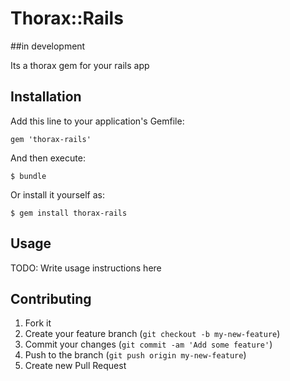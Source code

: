 # Thorax::Rails

##in development

Its a thorax gem for your rails app

## Installation

Add this line to your application's Gemfile:

    gem 'thorax-rails'

And then execute:

    $ bundle

Or install it yourself as:

    $ gem install thorax-rails

## Usage

TODO: Write usage instructions here

## Contributing

1. Fork it
2. Create your feature branch (`git checkout -b my-new-feature`)
3. Commit your changes (`git commit -am 'Add some feature'`)
4. Push to the branch (`git push origin my-new-feature`)
5. Create new Pull Request
